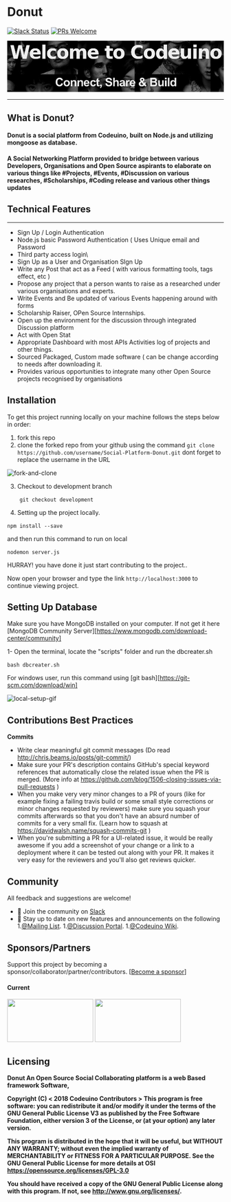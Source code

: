 # Donut

[![Slack Status](https://img.shields.io/badge/slack-chat-yellow.svg)](https://codeuino.slack.com)    [![PRs Welcome](https://img.shields.io/badge/PRs-welcome-brightgreen.svg?style=flat-square)](http://makeapullrequest.com)

![codeuino](READMEassets/codeuino.png)


---
## What is Donut?

#### Donut is a social platform from Codeuino, built on Node.js and utilizing mongoose as database.
#### A Social Networking Platform provided to bridge between various Developers, Organisations and Open Source aspirants to elaborate on various things like #Projects, #Events, #Discussion on various researches, #Scholarships, #Coding release and various other things updates

## Technical Features
--------------------
* Sign Up / Login Authentication
* Node.js basic Password Authentication ( Uses Unique email and Password
* Third party access login\
* Sign Up as a User and Organisation SIgn Up
* Write any Post that act as a Feed ( with various formatting tools, tags effect, etc )
* Propose any project that a person wants to raise as a researched under various organisations and experts.
* Write Events and Be updated of various Events happening around with forms
* Scholarship Raiser, OPen Source Internships.
* Open up the environment for the discussion through integrated Discussion platform
* Act with Open Stat
* Appropriate Dashboard with most APIs Activities log of projects and other things.
* Sourced Packaged, Custom made software ( can be change according to needs after downloading it.
* Provides various opportunities to integrate many other Open Source projects recognised by organisations



Installation
------------
To get this project running locally on your machine follows the steps below in order:

1. fork this repo
2. clone the forked repo from your github using the command `git clone https://github.com/username/Social-Platform-Donut.git` dont forget to replace the username in the URL

![fork-and-clone](READMEassets/forking-the-repo.gif)

3. Checkout to development branch

```shell
    git checkout development
```

4. Setting up the project locally.

```shell
npm install --save
```

and then run this command to run on local

```shell
nodemon server.js
```

HURRAY! you have done it just start contributing to the project..

Now open your browser and type the link `http://localhost:3000` to continue viewing project.

Setting Up Database
------------
Make sure you have MongoDB installed on your computer. If not get it here [MongoDB Community Server][https://www.mongodb.com/download-center/community]

1- Open the terminal, locate the "scripts" folder and run the dbcreater.sh

```shell
bash dbcreater.sh
```

For windows user, run this command using [git bash][https://git-scm.com/download/win]




![local-setup-gif](READMEassets/running-locally.gif)

## Contributions Best Practices

**Commits**
* Write clear meaningful git commit messages (Do read http://chris.beams.io/posts/git-commit/)
* Make sure your PR's description contains GitHub's special keyword references that automatically close the related issue when the PR is merged. (More info at https://github.com/blog/1506-closing-issues-via-pull-requests )
* When you make very very minor changes to a PR of yours (like for example fixing a failing travis build or some small style corrections or minor changes requested by reviewers) make sure you squash your commits afterwards so that you don't have an absurd number of commits for a very small fix. (Learn how to squash at https://davidwalsh.name/squash-commits-git )
* When you're submitting a PR for a UI-related issue, it would be really awesome if you add a screenshot of your change or a link to a deployment where it can be tested out along with your PR. It makes it very easy for the reviewers and you'll also get reviews quicker.

## Community

All feedback and suggestions are welcome!

* 💬 Join the community on [Slack](https://join.slack.com/t/codeuino/shared_invite/enQtMzcxOTQwNzE4NzcxLWEyNzUxYjI0ZThiNWUyYWI5MzJlMTNmODMxN2NjMTcxODJkZmFhNTVkYmUyOTQ1YzgzNTlmMTVkYzVhMzdmNTQ )
* 📣 Stay up to date on new features and announcements on the following
1.[@Mailing List](codeuino-devel@googlegroups.com).
1.[@Discussion Portal](https://groups.google.com/d/forum/codeuino-devel).
1.[@Codeuino Wiki](wiki.codeuino.org).


## Sponsors/Partners

Support this project by becoming a sponsor/collaborator/partner/contributors. 
[[Become a sponsor](https://codeuino.org/)]

#### Current

<a href="#" target="_blank"><img src="https://secure.meetupstatic.com/photos/event/2/6/d/b/600_456849947.jpeg" width="200" height="100" /></a>
<a href="#" target="_blank"><img src="https://upload.wikimedia.org/wikipedia/commons/f/ff/DigitalOcean_logo.svg" width="200" height="100" /></a>


## Licensing

<b>Donut An Open Source Social Collaborating platform is a web Based framework Software,
  
   Copyright (C) < 2018 Codeuino Contributors >
This program is free software: you can redistribute it and/or modify
    it under the terms of the GNU General Public License V3 as published by
    the Free Software Foundation, either version 3 of the License, or
    (at your option) any later version.

This program is distributed in the hope that it will be useful,
    but WITHOUT ANY WARRANTY; without even the implied warranty of
    MERCHANTABILITY or FITNESS FOR A PARTICULAR PURPOSE.  See the
    GNU General Public License for more details at OSI <https://opensource.org/licenses/GPL-3.0>

You should have received a copy of the GNU General Public License
    along with this program.  If not, see <http://www.gnu.org/licenses/>.
